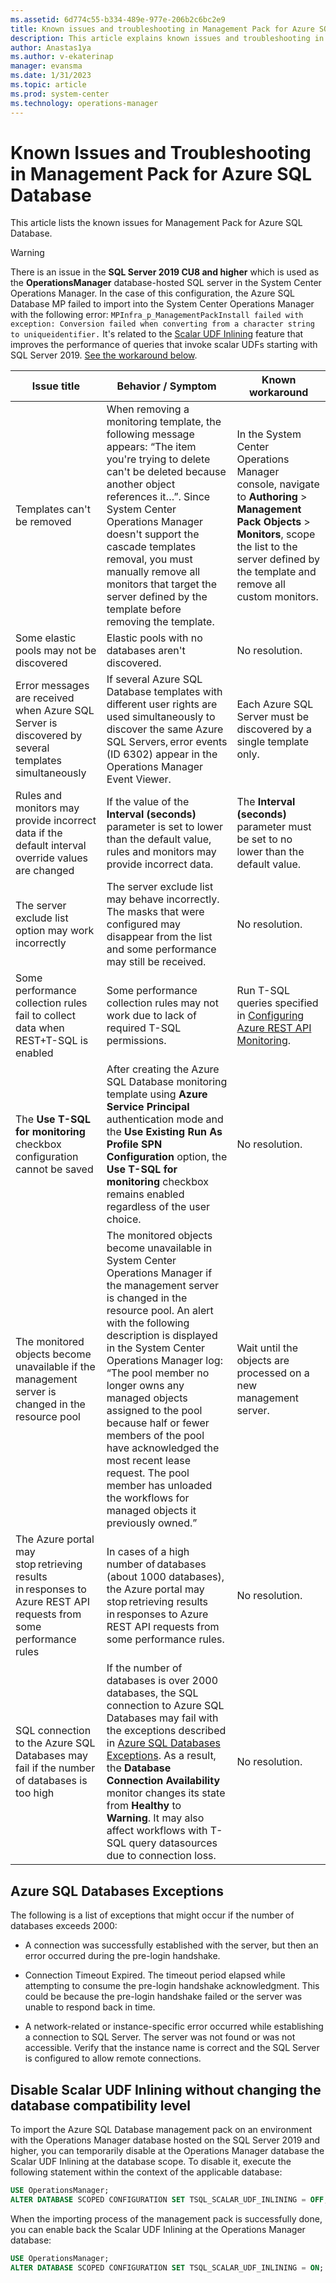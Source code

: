 ```yaml
---
ms.assetid: 6d774c55-b334-489e-977e-206b2c6bc2e9
title: Known issues and troubleshooting in Management Pack for Azure SQL Database
description: This article explains known issues and troubleshooting in Management Pack for Azure SQL Database
author: Anastas1ya
ms.author: v-ekaterinap
manager: evansma
ms.date: 1/31/2023
ms.topic: article
ms.prod: system-center
ms.technology: operations-manager
---
```


# Known Issues and Troubleshooting in Management Pack for Azure SQL Database

This article lists the known issues for Management Pack for Azure SQL Database.

> [!WARNING]
> There is an issue in the **SQL Server 2019 CU8 and higher** which is used as the **OperationsManager** database-hosted SQL server in the System Center Operations Manager. In the case of this configuration, the Azure SQL Database MP failed to import into the System Center Operations Manager with the following error: `MPInfra_p_ManagementPackInstall failed with exception: Conversion failed when converting from a character string to uniqueidentifier.` It's related to the [Scalar UDF Inlining](/sql/relational-databases/user-defined-functions/scalar-udf-inlining) feature that improves the performance of queries that invoke scalar UDFs starting with SQL Server 2019. [See the workaround below](#disable-scalar-udf-inlining-without-changing-the-database-compatibility-level).

|Issue title|Behavior / Symptom|Known workaround|
|-|-|-|
Templates can't be removed|When removing a monitoring template, the following message appears: “The item you're trying to delete can't be deleted because another object references it…”. Since System Center Operations Manager doesn't support the cascade templates removal, you must manually remove all monitors that target the server defined by the template before removing the template.|In the System Center Operations Manager console, navigate to **Authoring** > **Management Pack Objects** > **Monitors**, scope the list to the server defined by the template and remove all custom monitors.|
|Some elastic pools may not be discovered|Elastic pools with no databases aren't discovered.|No resolution.|
|Error messages are received when Azure SQL Server is discovered by several templates simultaneously|If several Azure SQL Database templates with different user rights are used simultaneously to discover the same Azure SQL Servers, error events (ID 6302) appear in the Operations Manager Event Viewer.|Each Azure SQL Server must be discovered by a single template only.|
|Rules and monitors may provide incorrect data if the default interval override values are changed|If the value of the **Interval (seconds)** parameter is set to lower than the default value, rules and monitors may provide incorrect data.|The **Interval (seconds)** parameter must be set to no lower than the default value.|
|The server exclude list option may work incorrectly|The server exclude list may behave incorrectly. The masks that were configured may disappear from the list and some performance may still be received.|No resolution.|
|Some performance collection rules fail to collect data when REST+T-SQL is enabled|Some performance collection rules may not work due to lack of required T-SQL permissions.|Run T-SQL queries specified in [Configuring Azure REST API Monitoring](azure-sql-management-pack-monitoring-types.md#configuring-azure-rest-api-monitoring).|
|The **Use T-SQL for monitoring** checkbox configuration cannot be saved|After creating the Azure SQL Database monitoring template using **Azure Service Principal** authentication mode and the **Use Existing Run As Profile SPN Configuration** option, the **Use T-SQL for monitoring** checkbox remains enabled regardless of the user choice.|No resolution.|
|The monitored objects become unavailable if the management server is changed in the resource pool|The monitored objects become unavailable in System Center Operations Manager if the management server is changed in the resource pool. An alert with the following description is displayed in the System Center Operations Manager log: “The pool member no longer owns any managed objects assigned to the pool because half or fewer members of the pool have acknowledged the most recent lease request. The pool member has unloaded the workflows for managed objects it previously owned.”|Wait until the objects are processed on a new management server.|
|The Azure portal may stop retrieving results in responses to Azure REST API requests from some performance rules|In cases of a high number of databases (about 1000 databases), the Azure portal may stop retrieving results in responses to Azure REST API requests from some performance rules.|No resolution.|
|SQL connection to the Azure SQL Databases may fail if the number of databases is too high|If the number of databases is over 2000 databases, the SQL connection to Azure SQL Databases may fail with the exceptions described in [Azure SQL Databases Exceptions](#azure-sql-databases-exceptions). As a result, the **Database Connection Availability** monitor changes its state from **Healthy** to **Warning**. It may also affect workflows with T-SQL query datasources due to connection loss.|No resolution.

## Azure SQL Databases Exceptions

The following is a list of exceptions that might occur if the number of databases exceeds 2000:

- A connection was successfully established with the server, but then an error occurred during the pre-login handshake.

- Connection Timeout Expired. The timeout period elapsed while attempting to consume the pre-login handshake acknowledgment. This could be because the pre-login handshake failed or the server was unable to respond back in time.

- A network-related or instance-specific error occurred while establishing a connection to SQL Server. The server was not found or was not accessible. Verify that the instance name is correct and the SQL Server is configured to allow remote connections.

## Disable Scalar UDF Inlining without changing the database compatibility level

To import the Azure SQL Database management pack on an environment with the Operations Manager database hosted on the SQL Server 2019 and higher, you can temporarily disable at the Operations Manager database the Scalar UDF Inlining at the database scope. To disable it, execute the following statement within the context of the applicable database:

```SQL
USE OperationsManager;
ALTER DATABASE SCOPED CONFIGURATION SET TSQL_SCALAR_UDF_INLINING = OFF;
```

When the importing process of the management pack is successfully done, you can enable back the Scalar UDF Inlining at the Operations Manager database:

```SQL
USE OperationsManager;
ALTER DATABASE SCOPED CONFIGURATION SET TSQL_SCALAR_UDF_INLINING = ON;
```
